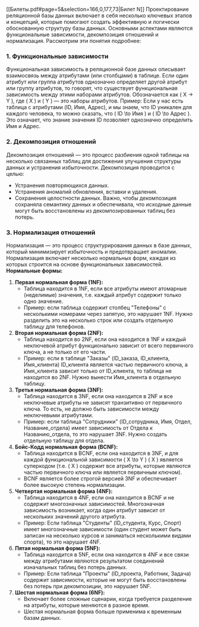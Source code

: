 [[Билеты.pdf#page=5&selection=166,0,177,73|Билет N]]
Проектирование реляционной базы данных включает в себя несколько ключевых этапов и концепций, которые помогают создать эффективную и логически обоснованную структуру базы данных. Основными аспектами являются функциональные зависимости, декомпозиция отношений и нормализация. Рассмотрим эти понятия подробнее:
### 1. Функциональные зависимости
Функциональная зависимость в реляционной базе данных описывает взаимосвязь между атрибутами (или столбцами) в таблице. Если один атрибут или группа атрибутов однозначно определяет другой атрибут или группу атрибутов, то говорят, что существует функциональная зависимость между этими наборами атрибутов. Обозначается как ( X -> Y \), где ( X ) и ( Y ) — это наборы атрибутов.
Пример:
Если у нас есть таблица с атрибутами (ID, Имя, Адрес), и мы знаем, что ID уникален для каждого человека, то можно сказать, что \( ID \to Имя \) и \( ID \to Адрес \). Это означает, что знание значения ID позволяет однозначно определить Имя и Адрес.
### 2. Декомпозиция отношений
Декомпозиция отношений — это процесс разбиения одной таблицы на несколько связанных таблиц для достижения улучшения структуры данных и устранения избыточности. Декомпозиция проводится с целью:
- Устранения повторяющихся данных.
- Устранения аномалий обновления, вставки и удаления.
- Сохранения целостности данных.
Важно, чтобы декомпозиция сохраняла семантику данных и обеспечивала, что исходные данные могут быть восстановлены из декомпозированных таблиц без потерь.
### 3. Нормализация отношений
Нормализация — это процесс структурирования данных в базе данных, который минимизирует избыточность и предотвращает аномалии. Нормализация включает несколько нормальных форм, каждая из которых строится на основе функциональных зависимостей.
**Нормальные формы:**
1. **Первая нормальная форма (1NF):**
   - Таблица находится в 1NF, если все атрибуты имеют атомарные (неделимые) значения, т.е. каждый атрибут содержит только одно значение.
   - Пример: если таблица содержит столбец "Телефоны" с несколькими номерами через запятую, это нарушает 1NF. Нужно разделить это на несколько строк или создать отдельную таблицу для телефонов.
2. **Вторая нормальная форма (2NF):**
   - Таблица находится во 2NF, если она находится в 1NF и каждый неключевой атрибут функционально зависит от всего первичного ключа, а не только от его части.
   - Пример: если в таблице "Заказы" (ID_заказа, ID_клиента, Имя_клиента) ID_клиента является частью первичного ключа, а Имя_клиента зависит только от ID_клиента, то таблица не находится во 2NF. Нужно вынести Имя_клиента в отдельную таблицу.
3. **Третья нормальная форма (3NF):**
   - Таблица находится в 3NF, если она находится в 2NF и все неключевые атрибуты не зависят транзитивно от первичного ключа. То есть, не должно быть зависимости между неключевыми атрибутами.
   - Пример: если таблица "Сотрудники" (ID_сотрудника, Имя, Отдел, Название_отдела) имеет зависимость от Отдела к Названию_отдела, то это нарушает 3NF. Нужно создать отдельную таблицу для отдела.
4. **Бойс-Кодд нормальная форма (BCNF):**
   - Таблица находится в BCNF, если она находится в 3NF, и для каждой функциональной зависимости \( X \to Y \) \( X \) является суперкодом (т.е. \( X \) содержит все атрибуты, которые являются частью первичного ключа или является первичным ключом).
   - BCNF является более строгой версией 3NF и обеспечивает более высокую степень нормализации.
5. **Четвертая нормальная форма (4NF):**
   - Таблица находится в 4NF, если она находится в BCNF и не содержит многозначных зависимостей. Многозначная зависимость возникает, когда один атрибут зависит от нескольких значений другого атрибута.
   - Пример: Если таблица "Студенты" (ID_студента, Курс, Спорт) имеет многозначные зависимости (один студент может быть записан на несколько курсов и заниматься несколькими видами спорта), то это нарушает 4NF.
6. **Пятая нормальная форма (5NF):**
   - Таблица находится в 5NF, если она находится в 4NF и все связи между атрибутами являются результатом соединений изначальных таблиц без потерь данных.
   - Пример: Если таблица "Проекты" (ID_проекта, Работник, Задача) содержит зависимости, которые не могут быть восстановлены без потерь при декомпозиции, это нарушает 5NF.
7. **Шестая нормальная форма (6NF):**
   - Включает более сложные сценарии, когда требуется разделение на атрибуты, которые меняются в разное время.
   - Шестая нормальная форма больше применима к временным базам данных.